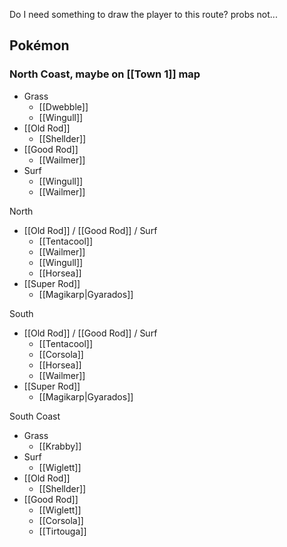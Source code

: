 
Do I need something to draw the player to this route? probs not...

Pokémon
---
### North Coast, maybe on [[Town 1]] map
- Grass
	- [[Dwebble]] 
	- [[Wingull]]
- [[Old Rod]]
	- [[Shellder]]
- [[Good Rod]]
	- [[Wailmer]]
- Surf
	- [[Wingull]]
	- [[Wailmer]]

North
- [[Old Rod]] / [[Good Rod]] / Surf
	- [[Tentacool]]
	- [[Wailmer]]
	- [[Wingull]]
	- [[Horsea]] 
- [[Super Rod]]
	- [[Magikarp|Gyarados]]

South
- [[Old Rod]] / [[Good Rod]] / Surf
	- [[Tentacool]]
	- [[Corsola]]
	- [[Horsea]] 
	- [[Wailmer]]
- [[Super Rod]]
	- [[Magikarp|Gyarados]]

South Coast
- Grass
	- [[Krabby]]
- Surf
	- [[Wiglett]]
- [[Old Rod]]
	- [[Shellder]]
- [[Good Rod]]
	- [[Wiglett]]
	- [[Corsola]]
	- [[Tirtouga]]